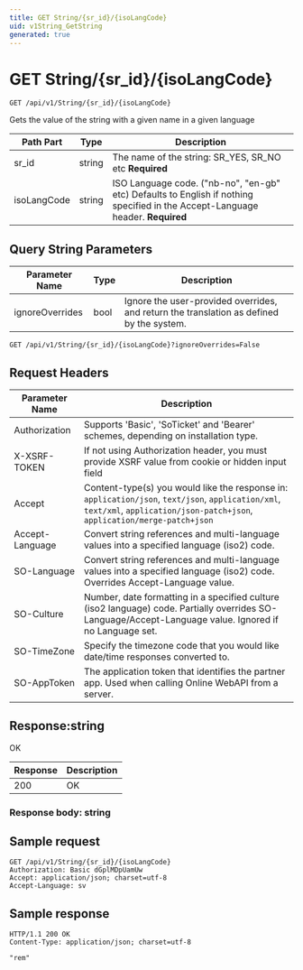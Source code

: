 ```yaml
---
title: GET String/{sr_id}/{isoLangCode}
uid: v1String_GetString
generated: true
---
```


# GET String/{sr_id}/{isoLangCode}

```http
GET /api/v1/String/{sr_id}/{isoLangCode}
```

Gets the value of the string with a given name in a given language






| Path Part | Type | Description |
|-----------|------|-------------|
| sr_id | string | The name of the string: SR_YES, SR_NO etc **Required** |
| isoLangCode | string | ISO Language code. ("nb-no", "en-gb" etc) Defaults to English if nothing specified in the Accept-Language header. **Required** |


## Query String Parameters

| Parameter Name | Type |  Description |
|----------------|------|--------------|
| ignoreOverrides | bool |  Ignore the user-provided overrides, and return the translation as defined by the system. |

```http
GET /api/v1/String/{sr_id}/{isoLangCode}?ignoreOverrides=False
```


## Request Headers

| Parameter Name | Description |
|----------------|-------------|
| Authorization  | Supports 'Basic', 'SoTicket' and 'Bearer' schemes, depending on installation type. |
| X-XSRF-TOKEN   | If not using Authorization header, you must provide XSRF value from cookie or hidden input field |
| Accept         | Content-type(s) you would like the response in: `application/json`, `text/json`, `application/xml`, `text/xml`, `application/json-patch+json`, `application/merge-patch+json` |
| Accept-Language | Convert string references and multi-language values into a specified language (iso2) code. |
| SO-Language | Convert string references and multi-language values into a specified language (iso2) code. Overrides Accept-Language value. |
| SO-Culture | Number, date formatting in a specified culture (iso2 language) code. Partially overrides SO-Language/Accept-Language value. Ignored if no Language set. |
| SO-TimeZone | Specify the timezone code that you would like date/time responses converted to. |
| SO-AppToken | The application token that identifies the partner app. Used when calling Online WebAPI from a server. |


## Response:string

OK

| Response | Description |
|----------------|-------------|
| 200 | OK |

### Response body: string


## Sample request

```http!
GET /api/v1/String/{sr_id}/{isoLangCode}
Authorization: Basic dGplMDpUamUw
Accept: application/json; charset=utf-8
Accept-Language: sv
```

## Sample response

```http_
HTTP/1.1 200 OK
Content-Type: application/json; charset=utf-8

"rem"
```